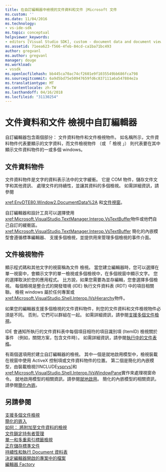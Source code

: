 ```yaml
---
title: 在自訂編輯器中檢視的文件資料和文件 |Microsoft 文件
ms.custom: ''
ms.date: 11/04/2016
ms.technology:
- vs-ide-sdk
ms.topic: conceptual
helpviewer_keywords:
- editors [Visual Studio SDK], custom - document data and document view
ms.assetid: 71eea623-f566-4feb-84cd-ca1ba71bc493
author: gregvanl
ms.author: gregvanl
manager: douge
ms.workload:
- vssdk
ms.openlocfilehash: bb445ca70ac74cf2601e9f1035549bb686fca798
ms.sourcegitcommit: 6a9d5bd75e50947659fd6c837111a6a547884e2a
ms.translationtype: MT
ms.contentlocale: zh-TW
ms.lasthandoff: 04/16/2018
ms.locfileid: "31130254"
---
```

# <a name="document-data-and-document-view-in-custom-editors"></a>文件資料和文件 檢視中自訂編輯器
自訂編輯器包含兩個部分： 文件資料物件和文件檢視物件。 如名稱所示，文件資料物件代表要顯示的文字資料，而文件檢視物件 （或 「 檢視 」） 則代表要在其中顯示文件資料物件的一或多個 windows。  
  
## <a name="document-data-object"></a>文件資料物件  
 文件資料物件是文字的資料表示法中的文字緩衝。 它是 COM 物件，儲存文件文字和其他資訊、 處理文件的持續性，並讓其資料的多個檢視。 如需詳細資訊，請參閱  
  
 <xref:EnvDTE80.Window2.DocumentData%2A> 和[文件視窗](../extensibility/internals/document-windows.md)。  
  
 自訂編輯器和設計工具可以選擇使用<xref:Microsoft.VisualStudio.TextManager.Interop.VsTextBuffer>物件或他們自己自訂的緩衝區。 <xref:Microsoft.VisualStudio.TextManager.Interop.VsTextBuffer> 簡化的內嵌模型會遵循標準編輯器、 支援多個檢視，並提供用來管理多個檢視的事件介面。  
  
## <a name="document-view-object"></a>文件檢視物件  
 顯示程式碼和其他文字的視窗稱為文件 檢視。 當您建立編輯器時，您可以選擇在單一視窗中，會顯示文字的單一檢視或多個檢視中，在多個視窗中顯示文字。 您的選擇取決於您的應用程式。 比方說，如果您需要為並存編輯，您會選擇多個檢視。 每個檢視是整合式的開發環境 (IDE) 執行文件資料表 (RDT) 中的項目相關聯。 檢視 windows 屬於任何專案或<xref:Microsoft.VisualStudio.Shell.Interop.IVsHierarchy>物件。  
  
 如果您的編輯器支援多個檢視的文件資料物件，則您的文件資料和文件檢視物件必須是不同。 否則，它們可以群組在一起。 如需詳細資訊，請參閱[支援多個文件檢視](../extensibility/supporting-multiple-document-views.md)。  
  
 IDE 會通知所執行的文件資料表中每個項目相符的項目識別項 (ItemID) 檢視關於事件 （例如，關閉方案，包含文件時）。 如需詳細資訊，請參閱[執行中的文件表格](../extensibility/internals/running-document-table.md)。  
  
 有兩個選項用於建立自訂編輯器的檢視。 其中一個是就地啟用模型中，檢視裝載在視窗中使用 ActiveX 控制項或文件資料物件的位置。 第二個是簡化的內嵌模型，由裝載檢視[!INCLUDE[vsprvs](../code-quality/includes/vsprvs_md.md)]和<xref:Microsoft.VisualStudio.Shell.Interop.IVsWindowPane>實作來處理視窗命令。 就地啟用模型的相關資訊，請參閱[就地啟用](../extensibility/in-place-activation.md)。 簡化的內嵌模型的相關資訊，請參閱[簡化內嵌](../extensibility/simplified-embedding.md)。  
  
## <a name="see-also"></a>另請參閱  
 [支援多個文件檢視](../extensibility/supporting-multiple-document-views.md)   
 [簡化的嵌入](../extensibility/simplified-embedding.md)   
 [如何： 將附加至文件資料的檢視](../extensibility/how-to-attach-views-to-document-data.md)   
 [文件鎖定持有者管理](../extensibility/document-lock-holder-management.md)   
 [單一和多重索引標籤檢視](../extensibility/single-and-multi-tab-views.md)   
 [正在儲存標準文件](../extensibility/internals/saving-a-standard-document.md)   
 [持續性和執行 Document 資料表](../extensibility/internals/persistence-and-the-running-document-table.md)   
 [決定編輯器開啟的專案中的檔案](../extensibility/internals/determining-which-editor-opens-a-file-in-a-project.md)   
 [編輯器 Factory](../extensibility/editor-factories.md)